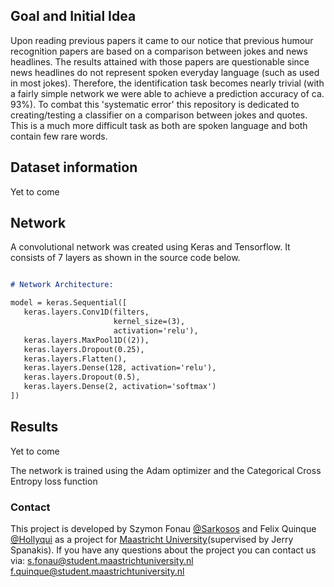 ## Goal and Initial Idea

Upon reading previous papers it came to our notice that previous humour recognition papers are based on a comparison between jokes and news headlines. The results attained with those papers are questionable since news headlines do not represent spoken everyday language (such as used in most jokes). Therefore, the identification task becomes nearly trivial (with a fairly simple network we were able to achieve a prediction accuracy of ca. 93%). To combat this 'systematic error' this repository is dedicated to creating/testing a classifier on a comparison between jokes and quotes. This is a much more difficult task as both are spoken language and both contain few rare words.  

## Dataset information

Yet to come

## Network

A convolutional network was created using Keras and Tensorflow. It consists of 7 layers as shown in the source code below.

```markdown

# Network Architecture:

model = keras.Sequential([
   keras.layers.Conv1D(filters,
                       kernel_size=(3),
                       activation='relu'),
   keras.layers.MaxPool1D((2)),
   keras.layers.Dropout(0.25),
   keras.layers.Flatten(),
   keras.layers.Dense(128, activation='relu'),
   keras.layers.Dropout(0.5),
   keras.layers.Dense(2, activation='softmax')
])

```

## Results

Yet to come

The network is trained using the Adam optimizer and the Categorical Cross Entropy loss function

### Contact

This project is developed by Szymon Fonau [@Sarkosos](https://github.com/Sarkosos) and Felix Quinque [@Hollyqui](https://github.com/Hollyqui) as a project for [Maastricht University](maastrichtuniversity.nl)(supervised by Jerry Spanakis). If you have any questions about the project you can contact us via:
s.fonau@student.maastrichtuniversity.nl
f.quinque@student.maastrichtuniversity.nl
